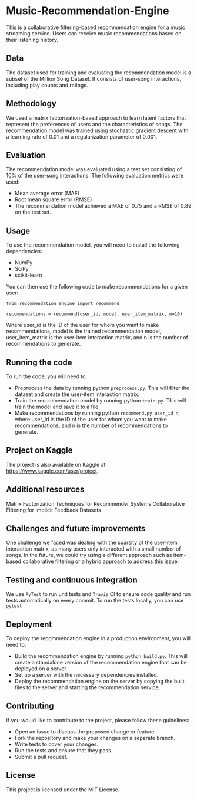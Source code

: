 # Music-Recommendation-Engine

This is a collaborative filtering-based recommendation engine for a music streaming service. Users can receive music recommendations based on their listening history.

## Data

The dataset used for training and evaluating the recommendation model is a subset of the Million Song Dataset. It consists of user-song interactions, including play counts and ratings.

## Methodology

We used a matrix factorization-based approach to learn latent factors that represent the preferences of users and the characteristics of songs. The recommendation model was trained using stochastic gradient descent with a learning rate of 0.01 and a regularization parameter of 0.001.

## Evaluation

The recommendation model was evaluated using a test set consisting of 10% of the user-song interactions. The following evaluation metrics were used:

* Mean average error (MAE)
* Root mean square error (RMSE)
* The recommendation model achieved a MAE of 0.75 and a RMSE of 0.89 on the test set.

## Usage

To use the recommendation model, you will need to install the following dependencies:

* NumPy
* SciPy
* scikit-learn

You can then use the following code to make recommendations for a given user:

`from recommendation_engine import recommend`

`recommendations = recommend(user_id, model, user_item_matrix, n=10)`

Where user_id is the ID of the user for whom you want to make recommendations, model is the trained recommendation model, user_item_matrix is the user-item interaction matrix, and n is the number of recommendations to generate.

## Running the code

To run the code, you will need to:

* Preprocess the data by running python `preprocess.py`. This will filter the dataset and create the user-item interaction matrix.
* Train the recommendation model by running python `train.py`. This will train the model and save it to a file.
* Make recommendations by running python `recommend.py user_id n`, where user_id is the ID of the user for whom you want to make recommendations, and n is the number of recommendations to generate.

## Project on Kaggle

The project is also available on Kaggle at <https://www.kaggle.com/user/project>.

## Additional resources

Matrix Factorization Techniques for Recommender Systems
Collaborative Filtering for Implicit Feedback Datasets

## Challenges and future improvements

One challenge we faced was dealing with the sparsity of the user-item interaction matrix, as many users only interacted with a small number of songs. In the future, we could try using a different approach such as item-based collaborative filtering or a hybrid approach to address this issue.

## Testing and continuous integration

We use `PyTest` to run unit tests and `Travis` CI to ensure code quality and run tests automatically on every commit. To run the tests locally, you can use `pytest`

## Deployment

To deploy the recommendation engine in a production environment, you will need to:

* Build the recommendation engine by running `python build.py`. This will create a standalone version of the recommendation engine that can be deployed on a server.
* Set up a server with the necessary dependencies installed.
* Deploy the recommendation engine on the server by copying the built files to the server and starting the recommendation service.

## Contributing

If you would like to contribute to the project, please follow these guidelines:

* Open an issue to discuss the proposed change or feature.
* Fork the repository and make your changes on a separate branch.
* Write tests to cover your changes.
* Run the tests and ensure that they pass.
* Submit a pull request.

## License

This project is licensed under the MIT License.
